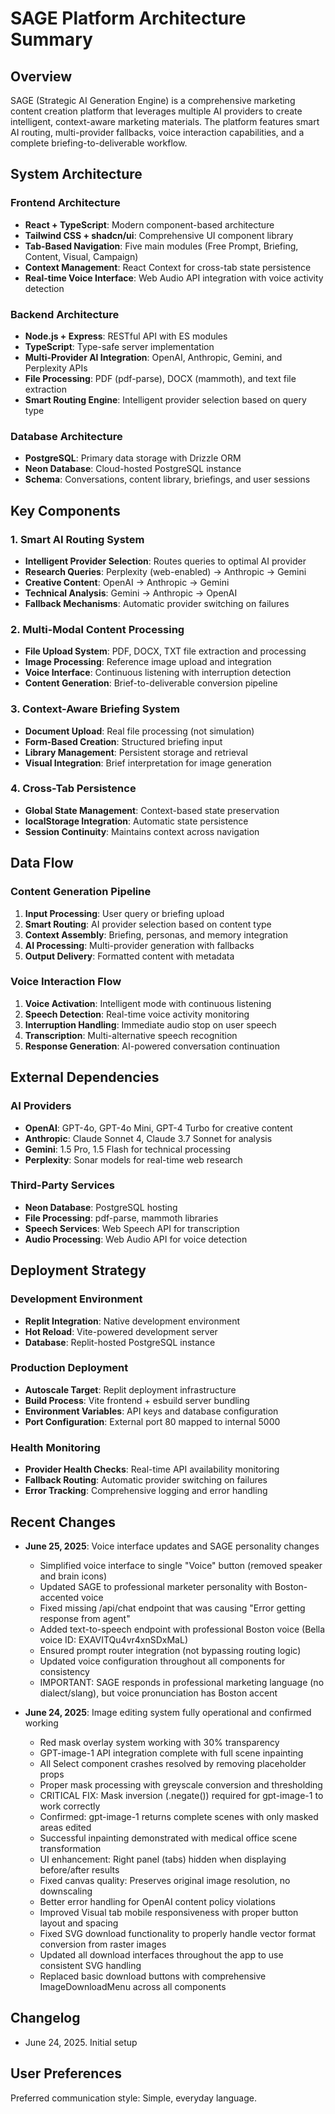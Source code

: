 # SAGE Platform Architecture Summary

## Overview

SAGE (Strategic AI Generation Engine) is a comprehensive marketing content creation platform that leverages multiple AI providers to create intelligent, context-aware marketing materials. The platform features smart AI routing, multi-provider fallbacks, voice interaction capabilities, and a complete briefing-to-deliverable workflow.

## System Architecture

### Frontend Architecture
- **React + TypeScript**: Modern component-based architecture
- **Tailwind CSS + shadcn/ui**: Comprehensive UI component library
- **Tab-Based Navigation**: Five main modules (Free Prompt, Briefing, Content, Visual, Campaign)
- **Context Management**: React Context for cross-tab state persistence
- **Real-time Voice Interface**: Web Audio API integration with voice activity detection

### Backend Architecture
- **Node.js + Express**: RESTful API with ES modules
- **TypeScript**: Type-safe server implementation
- **Multi-Provider AI Integration**: OpenAI, Anthropic, Gemini, and Perplexity APIs
- **File Processing**: PDF (pdf-parse), DOCX (mammoth), and text file extraction
- **Smart Routing Engine**: Intelligent provider selection based on query type

### Database Architecture
- **PostgreSQL**: Primary data storage with Drizzle ORM
- **Neon Database**: Cloud-hosted PostgreSQL instance
- **Schema**: Conversations, content library, briefings, and user sessions

## Key Components

### 1. Smart AI Routing System
- **Intelligent Provider Selection**: Routes queries to optimal AI provider
- **Research Queries**: Perplexity (web-enabled) → Anthropic → Gemini
- **Creative Content**: OpenAI → Anthropic → Gemini
- **Technical Analysis**: Gemini → Anthropic → OpenAI
- **Fallback Mechanisms**: Automatic provider switching on failures

### 2. Multi-Modal Content Processing
- **File Upload System**: PDF, DOCX, TXT file extraction and processing
- **Image Processing**: Reference image upload and integration
- **Voice Interface**: Continuous listening with interruption detection
- **Content Generation**: Brief-to-deliverable conversion pipeline

### 3. Context-Aware Briefing System
- **Document Upload**: Real file processing (not simulation)
- **Form-Based Creation**: Structured briefing input
- **Library Management**: Persistent storage and retrieval
- **Visual Integration**: Brief interpretation for image generation

### 4. Cross-Tab Persistence
- **Global State Management**: Context-based state preservation
- **localStorage Integration**: Automatic state persistence
- **Session Continuity**: Maintains context across navigation

## Data Flow

### Content Generation Pipeline
1. **Input Processing**: User query or briefing upload
2. **Smart Routing**: AI provider selection based on content type
3. **Context Assembly**: Briefing, personas, and memory integration
4. **AI Processing**: Multi-provider generation with fallbacks
5. **Output Delivery**: Formatted content with metadata

### Voice Interaction Flow
1. **Voice Activation**: Intelligent mode with continuous listening
2. **Speech Detection**: Real-time voice activity monitoring
3. **Interruption Handling**: Immediate audio stop on user speech
4. **Transcription**: Multi-alternative speech recognition
5. **Response Generation**: AI-powered conversation continuation

## External Dependencies

### AI Providers
- **OpenAI**: GPT-4o, GPT-4o Mini, GPT-4 Turbo for creative content
- **Anthropic**: Claude Sonnet 4, Claude 3.7 Sonnet for analysis
- **Gemini**: 1.5 Pro, 1.5 Flash for technical processing
- **Perplexity**: Sonar models for real-time web research

### Third-Party Services
- **Neon Database**: PostgreSQL hosting
- **File Processing**: pdf-parse, mammoth libraries
- **Speech Services**: Web Speech API for transcription
- **Audio Processing**: Web Audio API for voice detection

## Deployment Strategy

### Development Environment
- **Replit Integration**: Native development environment
- **Hot Reload**: Vite-powered development server
- **Database**: Replit-hosted PostgreSQL instance

### Production Deployment
- **Autoscale Target**: Replit deployment infrastructure
- **Build Process**: Vite frontend + esbuild server bundling
- **Environment Variables**: API keys and database configuration
- **Port Configuration**: External port 80 mapped to internal 5000

### Health Monitoring
- **Provider Health Checks**: Real-time API availability monitoring
- **Fallback Routing**: Automatic provider switching on failures
- **Error Tracking**: Comprehensive logging and error handling

## Recent Changes

- **June 25, 2025**: Voice interface updates and SAGE personality changes
  - Simplified voice interface to single "Voice" button (removed speaker and brain icons)
  - Updated SAGE to professional marketer personality with Boston-accented voice
  - Fixed missing /api/chat endpoint that was causing "Error getting response from agent"
  - Added text-to-speech endpoint with professional Boston voice (Bella voice ID: EXAVITQu4vr4xnSDxMaL)
  - Ensured prompt router integration (not bypassing routing logic)
  - Updated voice configuration throughout all components for consistency
  - IMPORTANT: SAGE responds in professional marketing language (no dialect/slang), but voice pronunciation has Boston accent

- **June 24, 2025**: Image editing system fully operational and confirmed working
  - Red mask overlay system working with 30% transparency
  - GPT-image-1 API integration complete with full scene inpainting
  - All Select component crashes resolved by removing placeholder props
  - Proper mask processing with greyscale conversion and thresholding
  - CRITICAL FIX: Mask inversion (.negate()) required for gpt-image-1 to work correctly
  - Confirmed: gpt-image-1 returns complete scenes with only masked areas edited
  - Successful inpainting demonstrated with medical office scene transformation
  - UI enhancement: Right panel (tabs) hidden when displaying before/after results
  - Fixed canvas quality: Preserves original image resolution, no downscaling
  - Better error handling for OpenAI content policy violations
  - Improved Visual tab mobile responsiveness with proper button layout and spacing
  - Fixed SVG download functionality to properly handle vector format conversion from raster images
  - Updated all download interfaces throughout the app to use consistent SVG handling
  - Replaced basic download buttons with comprehensive ImageDownloadMenu across all components

## Changelog

- June 24, 2025. Initial setup

## User Preferences

Preferred communication style: Simple, everyday language.